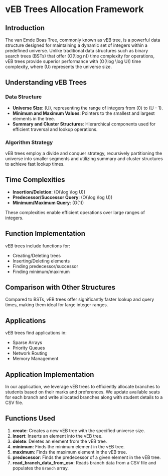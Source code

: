# vEB Trees Allocation Framework

## Introduction

The van Emde Boas Tree, commonly known as vEB tree, is a powerful data structure designed for maintaining a dynamic set of integers within a predefined universe. Unlike traditional data structures such as binary search trees (BSTs) that offer \(O(\log n)\) time complexity for operations, vEB trees provide superior performance with \(O(\log \log U)\) time complexity, where \(U\) represents the universe size.

## Understanding vEB Trees

### Data Structure

- **Universe Size**: \(U\), representing the range of integers from \(0\) to \(U - 1\).
- **Minimum and Maximum Values**: Pointers to the smallest and largest elements in the tree.
- **Summary and Cluster Structures**: Hierarchical components used for efficient traversal and lookup operations.

### Algorithm Strategy

vEB trees employ a divide and conquer strategy, recursively partitioning the universe into smaller segments and utilizing summary and cluster structures to achieve fast lookup times.

## Time Complexities

- **Insertion/Deletion**: \(O(\log \log U)\)
- **Predecessor/Successor Query**: \(O(\log \log U)\)
- **Minimum/Maximum Query**: \(O(1)\)

These complexities enable efficient operations over large ranges of integers.

## Function Implementation

vEB trees include functions for:

- Creating/Deleting trees
- Inserting/Deleting elements
- Finding predecessor/successor
- Finding minimum/maximum

## Comparison with Other Structures

Compared to BSTs, vEB trees offer significantly faster lookup and query times, making them ideal for large integer ranges.

## Applications

vEB trees find applications in:

- Sparse Arrays
- Priority Queues
- Network Routing
- Memory Management

## Application Implementation

In our application, we leverage vEB trees to efficiently allocate branches to students based on their marks and preferences. We update available seats for each branch and write allocated branches along with student details to a CSV file.

## Functions Used
1. **create**: Creates a new vEB tree with the specified universe size.
2. **insert**: Inserts an element into the vEB tree.
3. **delete**: Deletes an element from the vEB tree.
4. **minimum**: Finds the minimum element in the vEB tree.
5. **maximum**: Finds the maximum element in the vEB tree.
6. **predecessor**: Finds the predecessor of a given element in the vEB tree.
7. **read_branch_data_from_csv**: Reads branch data from a CSV file and populates the `Branch` array.
